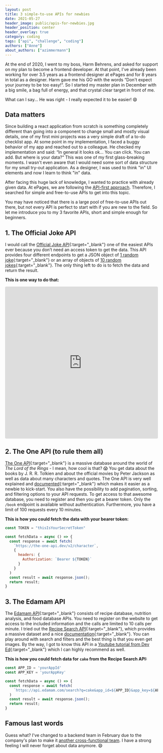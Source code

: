 ```yaml
---
layout: post
title: 3 simple-to-use APIs for newbies
date: 2021-05-27
header_image: public/apis-for-newbies.jpg
header_position: center
header_overlay: true
category: coding
tags: ["api", "challenge", "coding"]
authors: ["Anne"]
about_authors: ["azimmermann"]
---
```


At the end of 2020, I went to my boss, Harm Behrens, and asked for support on my plan to become a frontend developer. 
At that point, I've already been working for over 3.5 years as a frontend designer at ePages and for 8 years in total as a designer. 
Harm gave me his GO with the words “Don't expect your journey to be too easy!“.
So I started my master plan in December with a big smile, a bag full of energy, and that crystal clear target in front of me.

What can I say... He was right - I really expected it to be easier! 😄

## Data matters

Since building a react application from scratch is something completely different than going into a component to change small and mostly visual details, one of my first mini projects was a very simple draft of a to-do checklist app. 
At some point in my implementation, I faced a buggy behavior of my app and reached out to a colleague. 
He checked my implementation and said: 
“In general it looks ok… You can click. You can add. But where is your data?“ 
This was one of my first glass-breaking moments.
I wasn't even aware that I would need some sort of data structure for my small try-out application.
As a designer, I was used to think "in" UI elements and now I learn to think "in" data.

After facing this huge lack of knowledge, I wanted to practice with already given data. 
At ePages, we are following the [API-first approach](/blog/tech-stories/why-we-go-beyond-insights-from-our-cto/).
Therefore, I searched for simple and free-to-use APIs to get into this topic.

You may have noticed that there is a large pool of free-to-use APIs out there, but not every API is perfect to start with if you are new to the field. 
So let me introduce you to my 3 favorite APIs, short and simple enough for beginners.

## 1. The Official Joke API

I would call the [Official Joke API](https://official-joke-api.appspot.com/){:target="_blank"} one of the easiest APIs ever because you don’t need an access token to get the data. 
This API provides four different endpoints to get a JSON object of [1 random joke](https://official-joke-api.appspot.com/jokes/random){:target="_blank"} or an array of objects of [10 random jokes](https://official-joke-api.appspot.com/jokes/ten){:target="_blank"}. 
The only thing left to do is to fetch the data and return the result.

**This is one way to do that:**

<iframe src="https://codesandbox.io/embed/fetch-data-from-api-b6vr3?fontsize=14&module=%2Fsrc%2FJokeList.tsx&theme=dark"
    style="width:100%; height:500px; border:0; border-radius: 4px; overflow:hidden;"
    title="Fetch data from API"
    allow="accelerometer; ambient-light-sensor; camera; encrypted-media; geolocation; gyroscope; hid; microphone; midi; payment; usb; vr; xr-spatial-tracking"
    sandbox="allow-forms allow-modals allow-popups allow-presentation allow-same-origin allow-scripts"
></iframe>

## 2. The One API (to rule them all)

[The One API](https://the-one-api.dev/){:target="_blank"} is a massive database around the world of _The Lord of the Rings_ - I mean, how cool is that? 😱 
You get data about the books by J. R. R. Tolkien and about the official movies by Peter Jackson as well as data about many characters and quotes. 
The One API is very well explained and [documented](https://the-one-api.dev/documentation){:target="_blank"} which makes it easier as a newbie to kick-start. 
You also have the possibility to add pagination, sorting, and filtering options to your API requests. 
To get access to that awesome database, you need to register and then you get a bearer token. 
Only the `/book` endpoint is available without authentication. 
Furthermore, you have a limit of 100 requests every 10 minutes.

**This is how you could fetch the data with your bearer token:**

```js
const TOKEN = "thisIsYourSecretToken"

const fetchData = async () => {
  const response = await fetch(
    `https://the-one-api.dev/v2/character`,
    {
      headers: {
        Authorization: `Bearer ${TOKEN}`
      }
    }
  )
  const result = await response.json();
  return result;
}
```

## 3. The Edamam API

The [Edamam API](https://developer.edamam.com/){:target="_blank"} consists of recipe database, nutrition analysis, and food database APIs. 
You need to register on the website to get access to the included information and the calls are limited to 10 calls per minute. 
I tried out the [Recipe Search API](https://developer.edamam.com/edamam-recipe-api){:target="_blank"}, which provides a massive dataset and a nice [documentation](https://developer.edamam.com/edamam-docs-recipe-api){:target="_blank"}. 
You can play around with search and filters and the best thing is that you even get images. 
By the way, I got to know this API in a [Youtube tutorial from Dev Ed](https://www.youtube.com/watch?v=U9T6YkEDkMo&ab_channel=DevEd){:target="_blank"} which I can highly recommend as well.

**This is how you could fetch data for `cake` from the Recipe Search API:**

```js
const APP_ID = 'yourAppId'
const APP_KEY = 'yourAppKey'

const fetchData = async () => {
  const response = await fetch(
    `https://api.edamam.com/search?q=cake&app_id=${APP_ID}&app_key=${APP_KEY}`
  )
  const result = await response.json();
  return result;
}
```

## Famous last words

Guess what? 
I've changed to a backend team in February due to the company's plan to make it [another cross-functional team](/blog/on-the-job/the-x-factor-or-how-i-learned-to-stop-worrying-and-love-the-backend/). 
I have a strong feeling I will never forget about data anymore. 😄